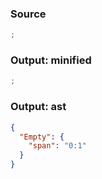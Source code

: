 ### Source
```js parse:stmt
;
```

### Output: minified
```js
;
```

### Output: ast
```json
{
  "Empty": {
    "span": "0:1"
  }
}
```
